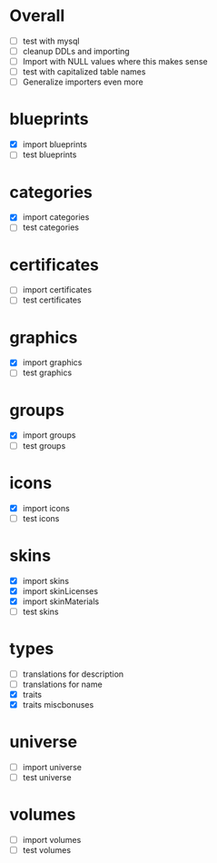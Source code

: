 # Overall
- [ ] test with mysql
- [ ] cleanup DDLs and importing
- [ ] Import with NULL values where this makes sense
- [ ] test with capitalized table names
- [ ] Generalize importers even more

# blueprints
- [x] import blueprints
- [ ] test blueprints

# categories
- [x] import categories
- [ ] test categories

# certificates
- [ ] import certificates
- [ ] test certificates

# graphics
- [x] import graphics
- [ ] test graphics

# groups
- [x] import groups
- [ ] test groups

# icons
- [x] import icons
- [ ] test icons

# skins
- [x] import skins
- [x] import skinLicenses
- [x] import skinMaterials
- [ ] test skins

# types
- [ ] translations for description
- [ ] translations for name
- [x] traits
- [x] traits miscbonuses

# universe
- [ ] import universe
- [ ] test universe

# volumes
- [ ] import volumes
- [ ] test volumes
